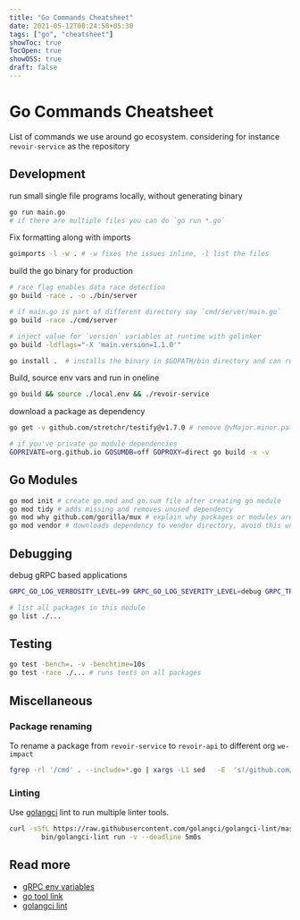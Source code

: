```yaml
---
title: "Go Commands Cheatsheet"
date: 2021-05-12T08:24:58+05:30
tags: ["go", "cheatsheet"]
showToc: true
TocOpen: true
showOSS: true
draft: false
---
```

# Go Commands Cheatsheet
List of commands we use around go ecosystem. considering for instance `revoir-service` as the repository

## Development

run small single file programs locally, without generating binary
```bash
go run main.go
# if there are multiple files you can do `go run *.go`
```

Fix formatting along with imports
```bash
goimports -l -w . # -w fixes the issues inline, -l list the files
```

build the go binary for production
```bash
# race flag enables data race detection
go build -race . -o ./bin/server

# if main.go is part of different directory say `cmd/server/main.go`
go build -race ./cmd/server

# inject value for `version` variables at runtime with golinker
go build -ldflags="-X 'main.version=1.1.0'"

go install .  # installs the binary in $GOPATH/bin directory and can run similar to other cmdline tools like `ls`
```

Build, source env vars and run in oneline
```bash
go build && source ./local.env && ./revoir-service
```

download a package as dependency
```bash
go get -v github.com/stretchr/testify@v1.7.0 # remove @vMajor.minor.patch to get latest version of gomodule

# if you've private go module dependencies
GOPRIVATE=org.github.io GOSUMDB=off GOPROXY=direct go build -x -v
```

## Go Modules
```bash
go mod init # create go.mod and go.sum file after creating go module
go mod tidy # adds missing and removes unused dependency
go mod why github.com/gorilla/mux # explain why packages or modules are needed
go mod vendor # downloads dependency to vendor directory, avoid this unless it's really necessary

```

## Debugging
debug gRPC based applications

```bash
GRPC_GO_LOG_VERBOSITY_LEVEL=99 GRPC_GO_LOG_SEVERITY_LEVEL=debug GRPC_TRACE=tcp,http,api ./revoir-service

# list all packages in this module
go list ./...
```

## Testing
```bash
go test -bench=. -v -benchtime=10s
go test -race ./... # runs tests on all packages
```

## Miscellaneous
### Package renaming
To rename a package from `revoir-service`  to `revoir-api` to different org `we-impact`
```bash
fgrep -rl '/cmd' . --include=*.go | xargs -L1 sed   -E  's!/github.com/weimpact/revoir-service!github.com/we-impact/revoir-api!g'
```

### Linting
Use [golangci](https://github.com/golangci/golangci-lint/) lint to run multiple linter tools.
```bash
curl -sSfL https://raw.githubusercontent.com/golangci/golangci-lint/master/install.sh | sh -s -- -b bin/ v1.30.0
        bin/golangci-lint run -v --deadline 5m0s
```

## Read more
* [gRPC env variables](https://github.com/grpc/grpc/blob/master/doc/environment_variables.md)
* [go tool link](https://golang.org/cmd/link/)
* [golangci lint](https://golangci-lint.run/)

